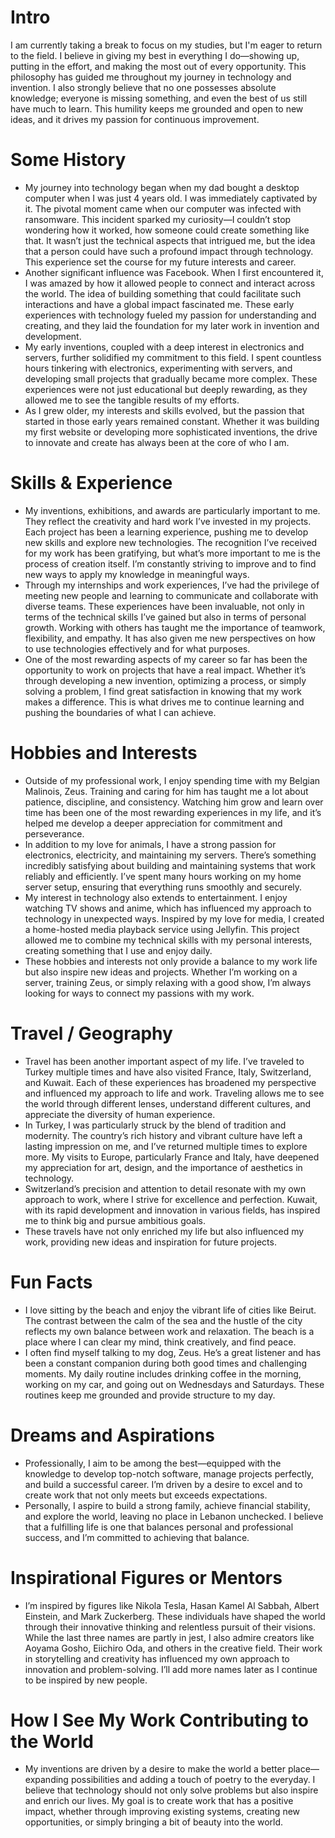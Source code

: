 # Intro

I am currently taking a break to focus on my studies, but I'm eager to return to the field. I believe in giving my best in everything I do—showing up, putting in the effort, and making the most out of every opportunity. This philosophy has guided me throughout my journey in technology and invention. I also strongly believe that no one possesses absolute knowledge; everyone is missing something, and even the best of us still have much to learn. This humility keeps me grounded and open to new ideas, and it drives my passion for continuous improvement.

# Some History

- My journey into technology began when my dad bought a desktop computer when I was just 4 years old. I was immediately captivated by it. The pivotal moment came when our computer was infected with ransomware. This incident sparked my curiosity—I couldn’t stop wondering how it worked, how someone could create something like that. It wasn’t just the technical aspects that intrigued me, but the idea that a person could have such a profound impact through technology. This experience set the course for my future interests and career.
- Another significant influence was Facebook. When I first encountered it, I was amazed by how it allowed people to connect and interact across the world. The idea of building something that could facilitate such interactions and have a global impact fascinated me. These early experiences with technology fueled my passion for understanding and creating, and they laid the foundation for my later work in invention and development.
- My early inventions, coupled with a deep interest in electronics and servers, further solidified my commitment to this field. I spent countless hours tinkering with electronics, experimenting with servers, and developing small projects that gradually became more complex. These experiences were not just educational but deeply rewarding, as they allowed me to see the tangible results of my efforts.
- As I grew older, my interests and skills evolved, but the passion that started in those early years remained constant. Whether it was building my first website or developing more sophisticated inventions, the drive to innovate and create has always been at the core of who I am.

# Skills & Experience

- My inventions, exhibitions, and awards are particularly important to me. They reflect the creativity and hard work I’ve invested in my projects. Each project has been a learning experience, pushing me to develop new skills and explore new technologies. The recognition I’ve received for my work has been gratifying, but what’s more important to me is the process of creation itself. I’m constantly striving to improve and to find new ways to apply my knowledge in meaningful ways.
- Through my internships and work experiences, I’ve had the privilege of meeting new people and learning to communicate and collaborate with diverse teams. These experiences have been invaluable, not only in terms of the technical skills I’ve gained but also in terms of personal growth. Working with others has taught me the importance of teamwork, flexibility, and empathy. It has also given me new perspectives on how to use technologies effectively and for what purposes.
- One of the most rewarding aspects of my career so far has been the opportunity to work on projects that have a real impact. Whether it’s through developing a new invention, optimizing a process, or simply solving a problem, I find great satisfaction in knowing that my work makes a difference. This is what drives me to continue learning and pushing the boundaries of what I can achieve.

# Hobbies and Interests

- Outside of my professional work, I enjoy spending time with my Belgian Malinois, Zeus. Training and caring for him has taught me a lot about patience, discipline, and consistency. Watching him grow and learn over time has been one of the most rewarding experiences in my life, and it’s helped me develop a deeper appreciation for commitment and perseverance.
- In addition to my love for animals, I have a strong passion for electronics, electricity, and maintaining my servers. There’s something incredibly satisfying about building and maintaining systems that work reliably and efficiently. I’ve spent many hours working on my home server setup, ensuring that everything runs smoothly and securely.
- My interest in technology also extends to entertainment. I enjoy watching TV shows and anime, which has influenced my approach to technology in unexpected ways. Inspired by my love for media, I created a home-hosted media playback service using Jellyfin. This project allowed me to combine my technical skills with my personal interests, creating something that I use and enjoy daily.
- These hobbies and interests not only provide a balance to my work life but also inspire new ideas and projects. Whether I’m working on a server, training Zeus, or simply relaxing with a good show, I’m always looking for ways to connect my passions with my work.

# Travel / Geography

- Travel has been another important aspect of my life. I’ve traveled to Turkey multiple times and have also visited France, Italy, Switzerland, and Kuwait. Each of these experiences has broadened my perspective and influenced my approach to life and work. Traveling allows me to see the world through different lenses, understand different cultures, and appreciate the diversity of human experience.
- In Turkey, I was particularly struck by the blend of tradition and modernity. The country’s rich history and vibrant culture have left a lasting impression on me, and I’ve returned multiple times to explore more. My visits to Europe, particularly France and Italy, have deepened my appreciation for art, design, and the importance of aesthetics in technology.
- Switzerland’s precision and attention to detail resonate with my own approach to work, where I strive for excellence and perfection. Kuwait, with its rapid development and innovation in various fields, has inspired me to think big and pursue ambitious goals.
- These travels have not only enriched my life but also influenced my work, providing new ideas and inspiration for future projects.

# Fun Facts

- I love sitting by the beach and enjoy the vibrant life of cities like Beirut. The contrast between the calm of the sea and the hustle of the city reflects my own balance between work and relaxation. The beach is a place where I can clear my mind, think creatively, and find peace.
- I often find myself talking to my dog, Zeus. He’s a great listener and has been a constant companion during both good times and challenging moments. My daily routine includes drinking coffee in the morning, working on my car, and going out on Wednesdays and Saturdays. These routines keep me grounded and provide structure to my day.

# Dreams and Aspirations

- Professionally, I aim to be among the best—equipped with the knowledge to develop top-notch software, manage projects perfectly, and build a successful career. I’m driven by a desire to excel and to create work that not only meets but exceeds expectations.
- Personally, I aspire to build a strong family, achieve financial stability, and explore the world, leaving no place in Lebanon unchecked. I believe that a fulfilling life is one that balances personal and professional success, and I’m committed to achieving that balance.

# Inspirational Figures or Mentors

- I’m inspired by figures like Nikola Tesla, Hasan Kamel Al Sabbah, Albert Einstein, and Mark Zuckerberg. These individuals have shaped the world through their innovative thinking and relentless pursuit of their visions. While the last three names are partly in jest, I also admire creators like Aoyama Gosho, Eiichiro Oda, and others in the creative field. Their work in storytelling and creativity has influenced my own approach to innovation and problem-solving. I’ll add more names later as I continue to be inspired by new people.

# How I See My Work Contributing to the World

- My inventions are driven by a desire to make the world a better place—expanding possibilities and adding a touch of poetry to the everyday. I believe that technology should not only solve problems but also inspire and enrich our lives. My goal is to create work that has a positive impact, whether through improving existing systems, creating new opportunities, or simply bringing a bit of beauty into the world.
